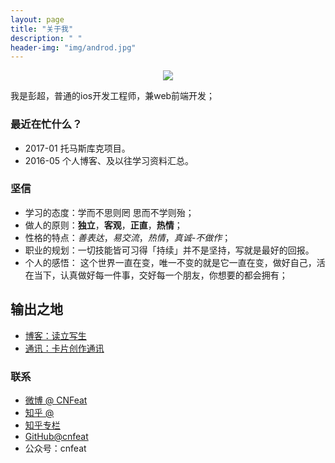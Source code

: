 ```yaml
---
layout: page
title: "关于我"
description: " "
header-img: "img/androd.jpg"
---
```



<center>
    <p><img src="http://ooynqqqkg.bkt.clouddn.com/profile.png" align="center"></p>
</center>

我是彭超，普通的ios开发工程师，兼web前端开发；


### 最近在忙什么？


* 2017-01 托马斯库克项目。
* 2016-05 个人博客、及以往学习资料汇总。


### 坚信


* 学习的态度：学而不思则罔 思而不学则殆；
* 做人的原则：**独立**，**客观**，**正直**，**热情**；
* 性格的特点：_善表达_，_易交流_，_热情_，_真诚-不做作_；
* 职业的规划：一切技能皆可习得「持续」并不是坚持，写就是最好的回报。
* 个人的感悟： 这个世界一直在变，唯一不变的就是它一直在变，做好自己，活在当下，认真做好每一件事，交好每一个朋友，你想要的都会拥有；




## 输出之地

- [博客：读立写生]()
- [通讯：卡片创作通讯]()


### 联系


- [微博 @ CNFeat]()
- [知乎 @ ]()
- [知乎专栏]()
- [GitHub@cnfeat]()
- 公众号：cnfeat


<center>
    <p><img src="" align="center"></p>
</center>


